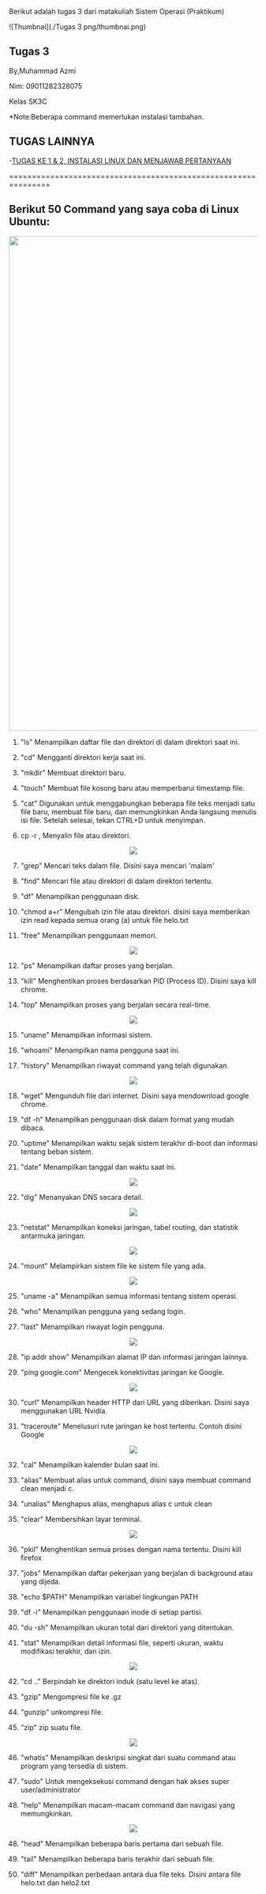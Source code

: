 Berikut adalah tugas 3 dari matakuliah Sistem Operasi (Praktikum)

![Thumbnai](./Tugas 3 png/thumbnai.png)

Tugas 3
-------
By,Muhammad Azmi

Nim: 09011282328075

Kelas SK3C

*Note:Beberapa command memerlukan instalasi tambahan.

TUGAS LAINNYA
-----------
-[TUGAS KE 1 & 2, INSTALASI LINUX DAN MENJAWAB PERTANYAAN](../)

===============================================================

Berikut 50 Command yang saya coba di Linux Ubuntu:
--
<div align=center>
<img src="./Tugas 3 png/GB1.png" width="1000"/>
</div>

1. "ls" Menampilkan daftar file dan direktori di dalam direktori saat ini.

2. "cd" Mengganti direktori kerja saat ini.

3. "mkdir" Membuat direktori baru.

4. "touch" Membuat file kosong baru atau memperbarui timestamp file.

5. "cat" Digunakan untuk menggabungkan beberapa file teks menjadi satu file baru, membuat file baru, dan memungkinkan Anda langsung menulis isi file. Setelah selesai, tekan CTRL+D untuk menyimpan.
   
6. cp -r , Menyalin file atau direktori.

<div align=center>
<img src="./Tugas 3 png/GB2.png"/>
</div>

7. "grep" Mencari teks dalam file. Disini saya mencari 'malam'

8. "find" Mencari file atau direktori di dalam direktori tertentu.

9. "df" Menampilkan penggunaan disk.

10. "chmod a+r" Mengubah izin file atau direktori. disini saya memberikan izin read kepada semua orang (a) untuk file helo.txt

11. "free" Menampilkan penggunaan memori.

<div align=center>
<img src="./Tugas 3 png/GB3.png"/>
</div>

12. "ps" Menampilkan daftar proses yang berjalan.

13. "kill" Menghentikan proses berdasarkan PID (Process ID). Disini saya kill chrome.

14. "top" Menampilkan proses yang berjalan secara real-time.

<div align=center>
<img src="./Tugas 3 png/GB4.png"/>
</div>

15. "uname" Menampilkan informasi sistem.

16. "whoami" Menampilkan nama pengguna saat ini.

17. "history" Menampilkan riwayat command yang telah digunakan.

<div align=center>
<img src="./Tugas 3 png/GB5.png"/>
</div>

18. "wget" Mengunduh file dari internet. Disini saya mendownload google chrome.

19. "df -h" Menampilkan penggunaan disk dalam format yang mudah dibaca.

20. "uptime" Menampilkan waktu sejak sistem terakhir di-boot dan informasi tentang beban sistem.

21. "date" Menampilkan tanggal dan waktu saat ini.
 
<div align=center>
<img src="./Tugas 3 png/GB6.png"/>
</div>

22. "dig" Menanyakan DNS secara detail.

<div align=center>
<img src="./Tugas 3 png/GB7.png"/>
</div>

23. "netstat" Menampilkan koneksi jaringan, tabel routing, dan statistik antarmuka jaringan.

<div align=center>
<img src="./Tugas 3 png/GB8.png"/>
</div>

24. "mount" Melampirkan sistem file ke sistem file yang ada.

<div align=center>
<img src="./Tugas 3 png/GB9.png"/>
</div>

25. "uname -a" Menampilkan semua informasi tentang sistem operasi.

26. "who" Menampilkan pengguna yang sedang login.

27. "last" Menampilkan riwayat login pengguna.

<div align=center>
<img src="./Tugas 3 png/GB10.png"/>
</div>

28. "ip addr show" Menampilkan alamat IP dan informasi jaringan lainnya.

29. "ping google.com" Mengecek konektivitas jaringan ke Google.

<div align=center>
<img src="./Tugas 3 png/GB11.png"/>
</div>

30. "curl" Menampilkan header HTTP dari URL yang diberikan. Disini saya menggunakan URL Nvidia.

31. "traceroute" Menelusuri rute jaringan ke host tertentu. Contoh disini Google

<div align=center>
<img src="./Tugas 3 png/GB12.png"/>
</div>

32. "cal" Menampilkan kalender bulan saat ini.

33. "alias" Membuat alias untuk command, disini saya membuat command clean menjadi c.

34. "unalias" Menghapus alias, menghapus alias c untuk clean

35. "clear" Membersihkan layar terminal.

<div align=center>
<img src="./Tugas 3 png/BD13.png"/>
</div>

36. "pkil" Menghentikan semua proses dengan nama tertentu. Disini kill firefox

37. "jobs" Menampilkan daftar pekerjaan yang berjalan di background atau yang dijeda.

38. "echo $PATH" Menampilkan variabel lingkungan PATH

39. "df -i" Menampilkan penggunaan inode di setiap partisi.

40. "du -sh" Menampilkan ukuran total dari direktori yang ditentukan.

41. "stat" Menampilkan detail informasi file, seperti ukuran, waktu modifikasi terakhir, dan izin.

<div align=center>
<img src="./Tugas 3 png/GB14.png"/>
</div>

42. "cd .." Berpindah ke direktori induk (satu level ke atas).

43. "gzip" Mengompresi file ke .gz

44. "gunzip" unkompresi file.

45. "zip" zip suatu file.

<div align=center>
<img src="./Tugas 3 png/GB15.png"/>
</div>

46. "whatis" Menampilkan deskripsi singkat dari suatu command atau program yang tersedia di sistem.

47. "sudo" Untuk mengeksekusi command dengan hak akses super user/administrator

48. "help" Menampilkan macam-macam command dan navigasi yang memungkinkan.

<div align=center>
<img src="./Tugas 3 png/GB16.png"/>
</div>

48. "head" Menampilkan beberapa baris pertama dari sebuah file.

49. "tail" Menampilkan beberapa baris terakhir dari sebuah file.

50. "diff" Menampilkan perbedaan antara dua file teks. Disini antara file helo.txt dan helo2.txt


